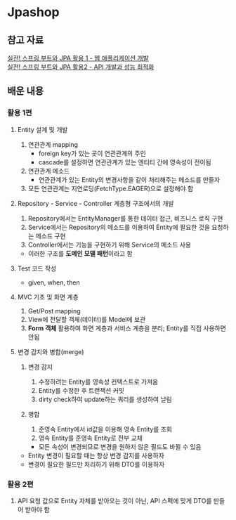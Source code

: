 # Jpashop

## 참고 자료

[실전! 스프링 부트와 JPA 활용 1 - 웹 애플리케이션 개발](https://www.inflearn.com/course/%EC%8A%A4%ED%94%84%EB%A7%81%EB%B6%80%ED%8A%B8-JPA-%ED%99%9C%EC%9A%A9-1/)<br>
[실전! 스프링 부트와 JPA 활용2 - API 개발과 성능 최적화](https://www.inflearn.com/course/%EC%8A%A4%ED%94%84%EB%A7%81%EB%B6%80%ED%8A%B8-JPA-API%EA%B0%9C%EB%B0%9C-%EC%84%B1%EB%8A%A5%EC%B5%9C%EC%A0%81%ED%99%94#)<br>

## 배운 내용

### 활용 1편

1. Entity 설계 및 개발
    1. 연관관계 mapping
        - foreign key가 있는 곳이 연관관계의 주인
        - cascade를 설정하면 연관관계가 있는 엔티티 간에 영속성이 전이됨
    2. 연관관계 메소드
        - 연관관계가 있는 Entity의 변경사항을 같이 처리해주는 메소드를 만들자
    3. 모든 연관관계는 지연로딩(FetchType.EAGER)으로 설정해야 함
2. Repository - Service - Controller 계층형 구조에서의 개발
    1. Repository에서는 EntityManager를 통한 데이터 접근, 비즈니스 로직 구현
    2. Service에서는 Repository의 메소드를 이용하여 Entity에 필요한 것을 요청하는 메소드 구현
    3. Controller에서는 기능을 구현하기 위해 Service의 메소드 사용

    - 이러한 구조를 **도메인 모델 패턴**이라고 함
3. Test 코드 작성
    - given, when, then
4. MVC 기초 및 화면 계층
    1. Get/Post mapping
    2. View에 전달할 객체(데이터)를 Model에 보관
    3. **Form 객체** 활용하여 화면 계층과 서비스 계층을 분리; Entity를 직접 사용하면 안됨
5. 변경 감지와 병합(merge)
    1. 변경 감지
        1. 수정하려는 Entity를 영속성 컨텍스트로 가져옴
        2. Entity를 수정한 후 트랜잭션 커밋
        3. dirty check하여 update하는 쿼리를 생성하여 날림
    2. 병합
        1. 준영속 Entity에서 id값을 이용해 영속 Entity를 조회
        2. 영속 Entity를 준영속 Entity로 전부 교체

        - 모든 속성이 변경되므로 변경을 원하지 않은 필드도 바뀔 수 있음

    - Entity 변경이 필요할 때는 항상 변경 감지를 사용하자
    - 변경이 필요한 필드만 처리하기 위해 DTO를 이용하자

### 활용 2편

1. API 요청 값으로 Entity 자체를 받아오는 것이 아닌, API 스펙에 맞게 DTO를 만들어 받아야 함